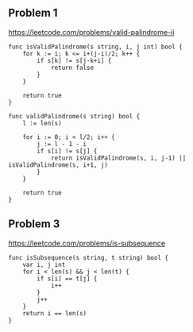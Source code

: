 ## Problem 1

https://leetcode.com/problems/valid-palindrome-ii

```golang
func isValidPalindrome(s string, i, j int) bool {
	for k := i; k <= i+(j-i)/2; k++ {
		if s[k] != s[j-k+i] {
			return false
		}
	}

	return true
}

func validPalindrome(s string) bool {
	l := len(s)

	for i := 0; i < l/2; i++ {
		j := l - 1 - i
		if s[i] != s[j] {
			return isValidPalindrome(s, i, j-1) || isValidPalindrome(s, i+1, j)
		}
	}

	return true
}
```

## Problem 3

https://leetcode.com/problems/is-subsequence

```golang
func isSubsequence(s string, t string) bool {
	var i, j int
	for i < len(s) && j < len(t) {
		if s[i] == t[j] {
			i++
		}
		j++
	}
	return i == len(s)
}
```
